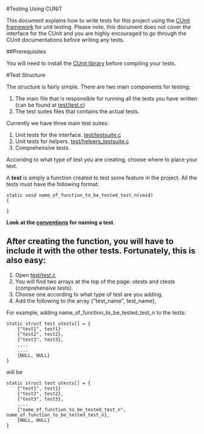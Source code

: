 #Testing Using CUNIT

This document explains how to write tests for this project using the [CUnit framework](http://cunit.sourceforge.net) for unit testing. Please note, this document does not cover the interface for the CUnit and you are highly encouraged to go through the CUnit documentations before writing any tests.

##Prerequisites

You will need to install the [CUnit library](https://sourceforge.net/projects/cunit/) before compiling your tests.
 

#Test Structure 

The structure is fairly simple. There are two main components for testing: 

1. The main file that is responsible for running all the tests you have written (can be found at [test/test.c](../test/test.c))
2. The test suites files that contains the actual tests.

Currently we have three main test suites: 

1. Unit tests for the interface. [test/testsuite.c](../test/testsuite.c)
2. Unit tests for helpers. [test/helpers_testsuite.c](../test/helpers_testsuite.c)
3. Comprehensive tests.

Accoridng to what type of test you are creating, choose where to place your test. 

A **test** is simply a function created to test some feature in the project. All the tests must have the following format: 

```
static void name_of_function_to_be_tested_test_n(void)
{
	
}
```
**Look at the [conventions](conventions.md) for naming a test**.

## After creating the function, you will have to include it with the other tests. Fortunately, this is also easy:

1. Open [test/test.c](test/test.c)
2. You will find two arrays at the top of the page: utests and ctests (comprehensive tests).
3. Choose one according to what type of test are you adding.
4. Add the following to the array {"test_name", test_name}, 

For example, adding name_of_function_to_be_tested_test_n to the tests: 

```
static struct test utests[] = {
	{"test1", test1}
	{"test2", test2},
	{"test3", test3},
	....
	....
	{NULL, NULL}
} 

```

will be 

```
static struct test utests[] = {
	{"test1", test1}
	{"test2", test2},
	{"test3", test3},
	....
	{"name_of_function_to_be_tested_test_n", name_of_function_to_be_tested_test_n},
	{NULL, NULL}
} 

```
